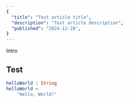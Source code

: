 ```yaml
---
{
  "title": "Test article title",
  "description": "Test article description",
  "published": "2024-12-28",
}
---
```


Intro

## Test

```elm
helloWorld : String
helloWorld =
    "Hello, World!"
```
